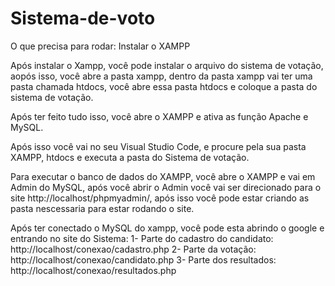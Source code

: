 # Sistema-de-voto

O que precisa para rodar:
Instalar o XAMPP

Após instalar o Xampp, você pode instalar o arquivo do sistema de votação, aopós isso, você abre a pasta xampp, dentro da pasta xampp vai ter uma pasta chamada htdocs, você abre essa pasta htdocs e coloque a pasta do sistema de votação.

Após ter feito tudo isso, você abre o XAMPP e ativa as função Apache e MySQL.

Após isso você vai no seu Visual Studio Code, e procure pela sua pasta XAMPP, htdocs e executa a pasta do Sistema de votação.

Para executar o banco de dados do XAMPP, você abre o XAMPP e vai em Admin do MySQL, após você abrir o Admin você vai ser direcionado para o site http://localhost/phpmyadmin/, após isso você pode estar criando as pasta nescessaria para estar rodando o site.

Após ter conectado o MySQL do xampp, você pode esta abrindo o google e entrando no site do Sistema:
1- Parte do cadastro do candidato: http://localhost/conexao/cadastro.php
2- Parte da votação: http://localhost/conexao/candidato.php
3- Parte dos resultados: http://localhost/conexao/resultados.php
